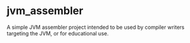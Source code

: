 # jvm_assembler
A simple JVM assembler project intended to be used by compiler writers targeting the JVM, or for educational use.
